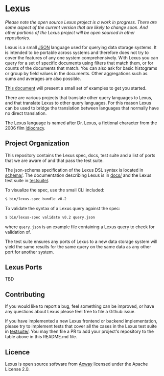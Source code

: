 # Lexus

*Please note the open source Lexus project is a work in progress. There are some aspect of the current version that are likely to change soon. And other portions of the Lexus project will be open sourced in other repositories.*

Lexus is a small [JSON](http://www.json.org/) language used for querying data storage systems.
It is intended to be portable across systems and therefore does not try to cover the features of any one system comprehensively.
With Lexus you can query for a set of specific documents using filters that match them, or for counts of the documents that match.
You can also ask for basic histograms or group by field values in the documents.
Other aggregations such as sums and averages are also possible.

[This document](https://github.com/appcelerator/lexus-opensource/blob/master/docs/getting-started.md) will present a small set of examples to get you started.

There are various projects that translate other query languages to Lexus, and that translate Lexus to other query languages. For this reason Lexus can be used to bridge the translation between languages that normally have no direct translation.

The Lexus language is named after Dr. Lexus, a fictional character from the 2006 film [Idiocracy](https://en.wikipedia.org/wiki/Idiocracy).

## Project Organization

This repository contains the Lexus spec, docs, test suite and a list of ports that we are aware of and that pass the test suite.

The json-schema specification of the Lexus DSL syntax is located in [schema/](https://github.com/appcelerator/lexus-opensource/tree/master/schema). The documentation describing Lexus is in [docs/](https://github.com/appcelerator/lexus-opensource/tree/master/docs) and the Lexus test suite in [testsuite/](https://github.com/appcelerator/lexus-opensource/tree/master/testsuite).

To visualize the spec, use the small CLI included:

```bash
$ bin/lexus-spec bundle v0.2
```

To validate the syntax of a Lexus query against the spec:
```bash
$ bin/lexus-spec validate v0.2 query.json
```
where `query.json` is an example file containing a Lexus query to check for validation of.

The test suite ensures any ports of Lexus to a new data storage system will yield the same results for the same query on the same data as any other port for another system.

## Lexus Ports

TBD

## Contributing

If you would like to report a bug, feel something can be improved, or have any questions about Lexus please feel free to file a Github issue.

If you have implemented a new Lexus frontend or backend implementation, please try to implement tests that cover all the cases in the Lexus test suite in [testsuite/](https://github.com/appcelerator/lexus-opensource/tree/master/testsuite). You may then file a PR to add your project's repository to the table above in this README.md file.

## Licence

Lexus is open source software from [Axway](https://www.axway.com/) licensed under the Apache License 2.0.
